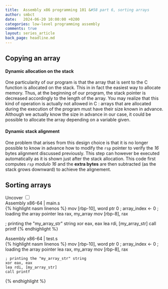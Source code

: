```yaml
---
title:  Assembly x86 programming 101 &#58 part 6, sorting arrays
author: smbct
date:   2024-06-20 10:00:00 +0200
categories: low-level programming assembly
comments: true
layout: series_article
back_page: headline.md
---
```


## Copying an array

#### Dynamic allocation on the stack 

One particularity of our program is that the array that is sent to the C function is allocated on the stack.
This in in fact the easiest way to allocate memory.
Thus, at the beginning of our program, the stack pointer is decreased accordingly to the length of the array.
You may realize that this kind of operation is actually not allowed in C : arrays that are allocated during the execution of the program must have their size known in advance.
Although we actually know the size in advance in our case, it could be possible to allocate the array depending on a variable given.   

#### Dynamic stack alignment

One problem that arises from this design choice is that it is no longer possible to know in advance how to modify the `rsp` pointer to verify the *16* bytes alignment discussed previously.
This step can however be executed automatically as it is shown just after the stack allocation.
This code first computes *`rsp` modulo 16* and the **extra bytes** are then subtracted (as the stack grows downward) to achieve the alignement.

## Sorting arrays

<div class="collapse-panel"><div>
<label for="col1">Uncover </label>
<input type="checkbox" name="" id="col1"><span></span>

<div class="code_frame"> Assembly x86-64 | main.s </div>
{% highlight nasm linenos %}
mov [rbp-10], word ptr 0 ; array_index <- 0
; loading the array pointer
lea rax, my_array
mov [rbp-8], rax

; printing the "my_array_str" string
xor eax, eax
lea rdi, [my_array_str]
call printf
{% endhighlight %}

<div class="code_frame"> Assembly x86-64 | test.s </div>
{% highlight nasm linenos %}
    mov [rbp-10], word ptr 0 ; array_index <- 0
    ; loading the array pointer
    lea rax, my_array
    mov [rbp-8], rax

    ; printing the "my_array_str" string
    xor eax, eax
    lea rdi, [my_array_str]
    call printf
{% endhighlight %}
</div></div>

